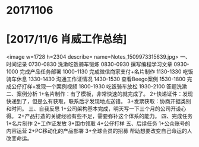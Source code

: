 # 20171106

# [2017/11/6 肖威工作总结]
<image w=1728 h=2304 describe= name=Notes_1509973315639.jpg>
一、时间记录
0730-0830 洗漱吃饭骑车锻炼
0830-0930 撰写编程学习文章
0930-1000 完成产品任务部署
1000-1130 完成微信商家支付+名片制作
1130-1330 吃饭骑车休息
1330-1430 沟通工作证情况
1430-1530 查看Beego案例
1530-1800 完成公仔打样+发现一个案例视频
1800-1930 吃饭骑车放松
1930-2100 答题洗漱
二、案例分析
1+名片制作：有了模板，非常快速的就完成了。
2+快递证件：发现快递到了，但是么有获取，联系后才发现地点送错。
3+发票获取：协商开据类别和时间。
三、自我反思
1+公司架构基本完成，明天写一下三个月的公司开设心得。
2+产品打造的关键经验有些不足，需要弥补这个体系的能力。
四、完成任务
1+名片制作
2+工作证发放
3+围巾领取
4+公仔打样
五、后续任务
1+公众账号的内容运营
2+PC移动化的产品部署
3+全球会员的招募
帮助想要改变自己命运的人改变命运。
